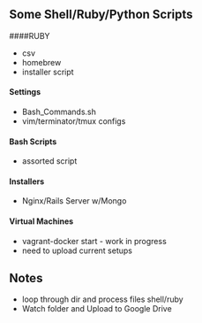 ## Some Shell/Ruby/Python Scripts

####RUBY
- csv
- homebrew
- installer script

#### Settings
- Bash_Commands.sh
- vim/terminator/tmux configs

#### Bash Scripts
- assorted script

#### Installers
- Nginx/Rails Server w/Mongo

#### Virtual Machines
- vagrant-docker start - work in progress
- need to upload current setups


## Notes
- loop through dir and process files shell/ruby
- Watch folder and Upload to Google Drive
